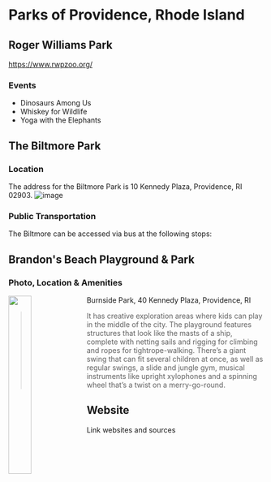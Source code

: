 # Parks of Providence, Rhode Island

## Roger Williams Park

https://www.rwpzoo.org/

### Events
- Dinosaurs Among Us
- Whiskey for Wildlife
- Yoga with the Elephants

## The Biltmore Park

### Location
The address for the Biltmore Park is 10 Kennedy Plaza, Providence, RI 02903. 
![image](https://user-images.githubusercontent.com/88493416/236925552-e543c3af-8279-43bd-9fb1-1a4c27039415.png)


### Public Transportation
The Biltmore can be accessed via bus at the following stops: 

## Brandon's Beach Playground & Park

### Photo, Location & Amenities
<img align=left src="https://wpcdn.us-midwest-1.vip.tn-cloud.net/www.rimonthly.com/content/uploads/2015/09/29793805_10104564218401586_1290242213334220800_o-1024x768.jpg" width=30% height=30%>
Burnside Park, 40 Kennedy Plaza, Providence, RI

> It has creative exploration areas where kids can play in the middle of the city. The playground features structures that look like the masts of a ship, complete with netting sails and rigging for climbing and ropes for tightrope-walking. There’s a giant swing that can fit several children at once, as well as regular swings, a slide and jungle gym, musical instruments like upright xylophones and a spinning wheel that’s a twist on a merry-go-round.



## Website

Link websites and sources
